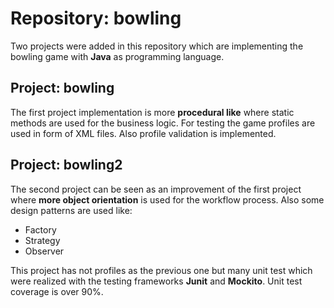 # Repository: bowling

Two projects were added in this repository which are implementing the bowling game with **Java** as programming language.

## Project: bowling

The first project implementation is more **procedural like** where static methods are used for the business logic.
For testing the game profiles are used in form of XML files. Also profile validation is implemented.

## Project: bowling2

The second project can be seen as an improvement of the first project where **more object orientation** is used for the workflow process.
Also some design patterns are used like:
* Factory
* Strategy
* Observer

This project has not profiles as the previous one but many unit test which were realized with the testing frameworks **Junit** and **Mockito**.
Unit test coverage is over 90%.

